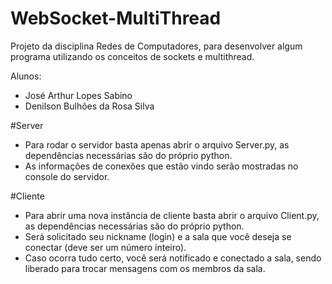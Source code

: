 # WebSocket-MultiThread
Projeto da disciplina Redes de Computadores, para desenvolver algum programa utilizando os conceitos de sockets e multithread.

Alunos: 
- José Arthur Lopes Sabino
- Denilson Bulhões da Rosa Silva

#Server
- Para rodar o servidor basta apenas abrir o arquivo Server.py, as dependências necessárias são do próprio python.
- As informações de conexões que estão vindo serão mostradas no console do servidor.

#Cliente
- Para abrir uma nova instância de cliente basta abrir o arquivo Client.py, as dependências necessárias são do próprio python.
- Será solicitado seu nickname (login) e a sala que você deseja se conectar (deve ser um número inteiro).
- Caso ocorra tudo certo, você será notificado e conectado a sala, sendo liberado para trocar mensagens com os membros da sala.
